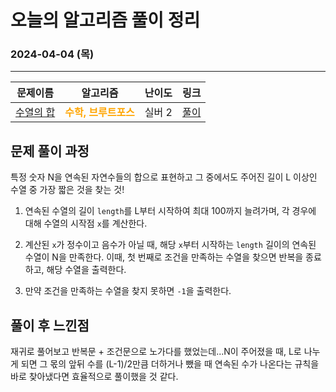 # **오늘의 알고리즘 풀이 정리**
### 2024-04-04 (목)
---

문제이름|알고리즘|난이도|링크|
|:---:|:---:|:---:|:---:|
|[수열의 합](https://www.acmicpc.net/problem/1024)|<span style="color:orange">**수학, 브루트포스**</span>|실버 2|[풀이](https://github.com/yourgithub/Algorithm/blob/yourcommit/JS/Baekjoon/1024.js)|

## 문제 풀이 과정

특정 숫자 N을 연속된 자연수들의 합으로 표현하고 그 중에서도 주어진 길이 L 이상인 수열 중 가장 짧은 것을 찾는 것!

1) 연속된 수열의 길이 `length`를 L부터 시작하여 최대 100까지 늘려가며, 각 경우에 대해 수열의 시작점 `x`를 계산한다.

2) 계산된 `x`가 정수이고 음수가 아닐 때, 해당 `x`부터 시작하는 `length` 길이의 연속된 수열이 N을 만족한다. 이때, 첫 번째로 조건을 만족하는 수열을 찾으면 반복을 종료하고, 해당 수열을 출력한다.

3) 만약 조건을 만족하는 수열을 찾지 못하면 `-1`을 출력한다.

## 풀이 후 느낀점
재귀로 풀어보고 반복문 + 조건문으로 노가다를 했었는데...N이 주어졌을 때, L로 나누게 되면 그 몫의 앞뒤 수를 (L-1)/2만큼 더하거나 뺐을 때 연속된 수가 나온다는 규칙을 바로 찾아냈다면 효율적으로 풀이했을 것 같다.
